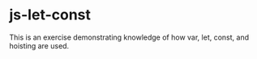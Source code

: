 # js-let-const

This is an exercise demonstrating knowledge of how var, let, const, and hoisting are used.
